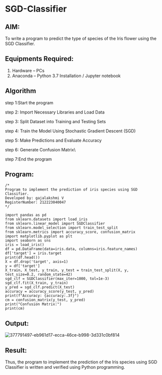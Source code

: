 # SGD-Classifier
## AIM:
To write a program to predict the type of species of the Iris flower using the SGD Classifier.

## Equipments Required:
1. Hardware – PCs
2. Anaconda – Python 3.7 Installation / Jupyter notebook

## Algorithm
step 1:Start the program

step 2: Import Necessary Libraries and Load Data

step 3: Split Dataset into Training and Testing Sets

step 4: Train the Model Using Stochastic Gradient Descent (SGD)

step 5: Make Predictions and Evaluate Accuracy

step 6: Generate Confusion Matrix\

step 7:End the program

## Program:
```
/*
Program to implement the prediction of iris species using SGD Classifier.
Developed by: gajalakshmi V
RegisterNumber: 212223040047 
*/

import pandas as pd
from sklearn.datasets import load_iris
from sklearn.linear_model import SGDClassifier
from sklearn.model_selection import train_test_split
from sklearn.metrics import accuracy_score, confusion_matrix
import matplotlib.pyplot as plt
import seaborn as sns
iris = load_iris()
df = pd.DataFrame(data=iris.data, columns=iris.feature_names)
df['target'] = iris.target
print(df.head())
X = df.drop('target', axis=1)
y = df['target']
X_train, X_test, y_train, y_test = train_test_split(X, y, test_size=0.2, random_state=42)
sgd_clf = SGDClassifier(max_iter=1000, tol=1e-3)
sgd_clf.fit(X_train, y_train)
y_pred = sgd_clf.predict(X_test)
accuracy = accuracy_score(y_test, y_pred)
print(f"Accuracy: {accuracy:.3f}")
cm = confusion_matrix(y_test, y_pred)
print("Confusion Matrix:")
print(cm)
```

## Output:

![377791497-eb961d17-ecca-46ce-b998-3d331c0bf814](https://github.com/user-attachments/assets/5c1fd330-0964-4055-8f74-e560d1b9a701)


## Result:
Thus, the program to implement the prediction of the Iris species using SGD Classifier is written and verified using Python programming.
